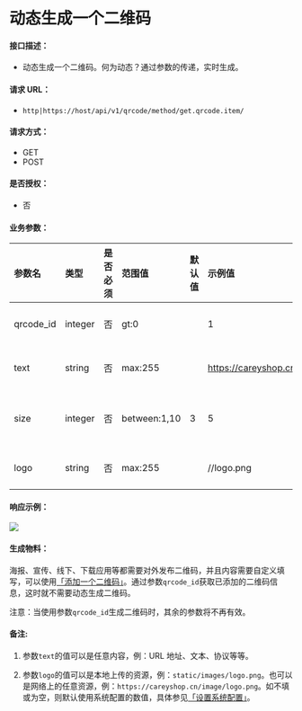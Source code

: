 # 动态生成一个二维码

#### 接口描述：
- 动态生成一个二维码。何为动态？通过参数的传递，实时生成。

#### 请求 URL：
- `http|https://host/api/v1/qrcode/method/get.qrcode.item/`

#### 请求方式：
- GET
- POST

#### 是否授权：
- 否

#### 业务参数：
|参数名|类型|是否必须|范围值|默认值|示例值|描述|
|:----|:---|:---:|:-----|:-----|:-----|-----|
|qrcode_id |integer |否 |gt:0 | |1 |二维码编号 |
|text |string |否 |max:255 | |https://careyshop.cn |二维码内容 |
|size |integer |否 |between:1,10 |3 |5 |二维码图片大小 |
|logo |string |否 |max:255 | |//logo.png |二维码LOGO |

#### 响应示例：
![](https://doc.careyshop.cn/uploads/201805/admin_api/attach_153249bab5b38bb4.png)

#### 生成物料：
海报、宣传、线下、下载应用等都需要对外发布二维码，并且内容需要自定义填写，可以使用[「添加一个二维码」](https://doc.careyshop.cn/docs/admin_api/a-21528389691 "「添加一个二维码」")。通过参数`qrcode_id`获取已添加的二维码信息，这时就不需要动态生成二维码。

注意：当使用参数`qrcode_id`生成二维码时，其余的参数将不再有效。

#### 备注:
1. 参数`text`的值可以是任意内容，例：URL 地址、文本、协议等等。

2. 参数`logo`的值可以是本地上传的资源，例：`static/images/logo.png`。也可以是网络上的任意资源，例：`https://careyshop.cn/image/logo.png`。如不填或为空，则默认使用系统配置的数值，具体参见[「设置系统配置」](https://doc.careyshop.cn/docs/admin_api/a-21523337599 "「设置系统配置」")。